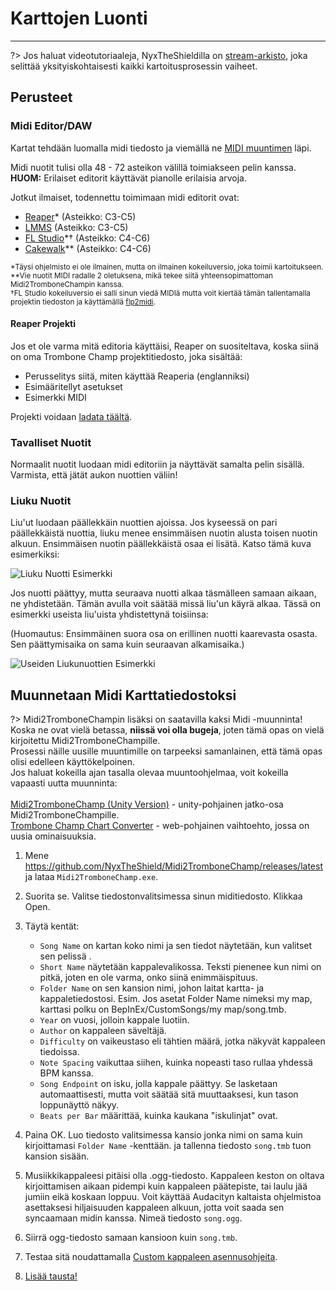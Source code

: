 # Karttojen Luonti
---

?> Jos haluat videotutoriaaleja, NyxTheShieldilla on [stream-arkisto](https://www.youtube.com/watch?v=ig27SlJveGs), joka selittää yksityiskohtaisesti kaikki kartoitusprosessin vaiheet.

## Perusteet
### Midi Editor/DAW
Kartat tehdään luomalla midi tiedosto ja viemällä ne [MIDI muuntimen](#converting-midi-to-map-file) läpi.

Midi nuotit tulisi olla 48 - 72 asteikon välillä toimiakseen pelin kanssa.<br>**HUOM:** Erilaiset editorit käyttävät pianolle erilaisia arvoja.

Jotkut ilmaiset, todennettu toimimaan midi editorit ovat:
- [Reaper](https://www.reaper.fm/download.php)* (Asteikko: C3-C5)
- [LMMS](https://lmms.io/download#windows) (Asteikko: C3-C5)
- [FL Studio](https://www.image-line.com/fl-studio-download/)*† (Asteikko: C4-C6)
- [Cakewalk](https://www.bandlab.com/products/cakewalk)** (Asteikko: C4-C6)

<sub>*Täysi ohjelmisto ei ole ilmainen, mutta on ilmainen kokeiluversio, joka toimii kartoitukseen.</sub><br> <sub>**Vie nuotit MIDI radalle 2 oletuksena, mikä tekee siitä yhteensopimattoman Midi2TromboneChampin kanssa.</sub><br> <sub>†FL Studio kokeiluversio ei salli sinun viedä MIDIä mutta voit kiertää tämän tallentamalla projektin tiedoston ja käyttämällä <a href="https://github.com/Kaydax/flp2midi/releases/latest">flp2midi</a>.</p>

<h4 spaces-before="0">
  Reaper Projekti
</h4>

<p spaces-before="0">
  Jos et ole varma mitä editoria käyttäisi, Reaper on suositeltava, koska siinä on oma Trombone Champ projektitiedosto, joka sisältää:
</p>

<ul>
  <li>
    Perusselitys siitä, miten käyttää Reaperia (englanniksi)
  </li>
  <li>
    Esimääritellyt asetukset
  </li>
  <li>
    Esimerkki MIDI
  </li>
</ul>

<p spaces-before="0">
  Projekti voidaan <a href="https://trombone.wiki/docs/files/REAPER_Trombone_Champ_Charting_Template.zip">ladata täältä</a>.
</p>

<h3 spaces-before="0">
  Tavalliset Nuotit
</h3>

<p spaces-before="0">
  Normaalit nuotit luodaan midi editoriin ja näyttävät samalta pelin sisällä. Varmista, että jätät aukon nuottien väliin!
</p>

<h3 spaces-before="0">
  Liuku Nuotit
</h3>

<p spaces-before="0">
  Liu'ut luodaan päällekkäin nuottien ajoissa. Jos kyseessä on pari päällekkäistä nuottia, liuku menee ensimmäisen nuotin alusta toisen nuotin alkuun. Ensimmäisen nuotin päällekkäistä osaa ei lisätä. Katso tämä kuva esimerkiksi:
</p>

<p spaces-before="0">
  <img src="../docs/files/slide1.png" alt="Liuku Nuotti Esimerkki" />
</p>

<p spaces-before="0">
  Jos nuotti päättyy, mutta seuraava nuotti alkaa täsmälleen samaan aikaan, ne yhdistetään. Tämän avulla voit säätää missä liu'un käyrä alkaa. Tässä on esimerkki useista liu'uista yhdistettynä toisiinsa:
</p>

<p spaces-before="0">
  (Huomautus: Ensimmäinen suora osa on erillinen nuotti kaarevasta osasta. Sen päättymisaika on sama kuin seuraavan alkamisaika.)
</p>

<p spaces-before="0">
  <img src="../docs/files/slide2.png" alt="Useiden Liukunuottien Esimerkki" />
</p>

<h2 spaces-before="0">
  Muunnetaan Midi Karttatiedostoksi
</h2>

<p spaces-before="0">
  ?> Midi2TromboneChampin lisäksi on saatavilla kaksi Midi -muunninta! <br>Koska ne ovat vielä betassa, <strong x-id="1">niissä voi olla bugeja</strong>, joten tämä opas on vielä kirjoitettu Midi2TromboneChampille. <br>Prosessi näille uusille muuntimille on tarpeeksi samanlainen, että tämä opas olisi edelleen käyttökelpoinen. <br>Jos haluat kokeilla ajan tasalla olevaa muuntoohjelmaa, voit kokeilla vapaasti uutta muunninta: <br><br><a href="https://nyxtheshield.github.io/Midi2TromboneChamp/">Midi2TromboneChamp (Unity Version)</a> - unity-pohjainen jatko-osa Midi2TromboneChampille. <br><a href="https://rshieldsprojects.github.io/projects/tccc/">Trombone Champ Chart Converter</a> - web-pohjainen vaihtoehto, jossa on uusia ominaisuuksia.
</p>

<ol start="1">
  <li>
    <p spaces-before="0">
      Mene <a href="https://github.com/NyxTheShield/Midi2TromboneChamp/releases/latest" x-nc="1">https://github.com/NyxTheShield/Midi2TromboneChamp/releases/latest</a> ja lataa <code>Midi2TromboneChamp.exe</code>.
    </p>
  </li>
  
  <li>
    <p spaces-before="0">
      Suorita se. Valitse tiedostonvalitsimessa sinun miditiedosto. Klikkaa Open.
    </p>
  </li>
  
  <li>
    <p spaces-before="0">
      Täytä kentät:
    </p>
    <ul>
      <li>
        <code>Song Name</code> on kartan koko nimi ja sen tiedot näytetään, kun valitset sen pelissä .
      </li>
      <li>
        <code>Short Name</code> näytetään kappalevalikossa. Teksti pienenee kun nimi on pitkä, joten en ole varma, onko siinä enimmäispituus.
      </li>
      <li>
        <code>Folder Name</code> on sen kansion nimi, johon laitat kartta- ja kappaletiedostosi. Esim. Jos asetat Folder Name nimeksi my map, karttasi polku on BepInEx/CustomSongs/my map/song.tmb.
      </li>
      <li>
        <code>Year</code> on vuosi, jolloin kappale luotiin.
      </li>
      <li>
        <code>Author</code> on kappaleen säveltäjä.
      </li>
      <li>
        <code>Difficulty</code> on vaikeustaso eli tähtien määrä, jotka näkyvät kappaleen tiedoissa.
      </li>
      <li>
        <code>Note Spacing</code> vaikuttaa siihen, kuinka nopeasti taso rullaa yhdessä BPM kanssa.
      </li>
      <li>
        <code>Song Endpoint</code> on isku, jolla kappale päättyy. Se lasketaan automaattisesti, mutta voit säätää sitä muuttaaksesi, kun tason loppunäyttö näkyy.
      </li>
      <li>
        <code>Beats per Bar</code> määrittää, kuinka kaukana "iskulinjat" ovat.
      </li>
    </ul>
  </li>
  
  <li>
    <p spaces-before="0">
      Paina OK. Luo tiedosto valitsimessa kansio jonka nimi on sama kuin kirjoittamasi <code>Folder Name</code> -kenttään. ja tallenna tiedosto <code>song.tmb</code> tuon kansion sisään.
    </p>
  </li>
  
  <li>
    <p spaces-before="0">
      Musiikkikappaleesi pitäisi olla .ogg-tiedosto. Kappaleen keston on oltava kirjoittamisen aikaan pidempi kuin kappaleen päätepiste, tai laulu jää jumiin eikä koskaan loppuu. Voit käyttää Audacityn kaltaista ohjelmistoa asettaksesi hiljaisuuden kappaleen alkuun, jotta voit saada sen syncaamaan midin kanssa. Nimeä tiedosto <code>song.ogg</code>.
    </p>
  </li>
  
  <li>
    <p spaces-before="0">
      Siirrä ogg-tiedosto samaan kansioon kuin <code>song.tmb</code>.
    </p>
  </li>
  
  <li>
    <p spaces-before="0">
      Testaa sitä noudattamalla <a href="installing-songs">Custom kappaleen asennusohjeita</a>.
    </p>
  </li>
  
  <li>
    <p spaces-before="0">
      <a href="chart-backgrounds">Lisää tausta!</a>
    </p>
  </li>
</ol>